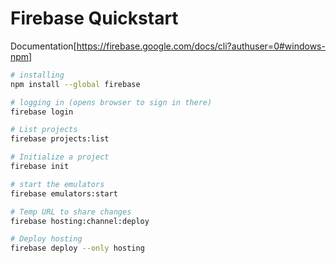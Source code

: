 # Firebase Quickstart

Documentation[https://firebase.google.com/docs/cli?authuser=0#windows-npm]



```sh
# installing
npm install --global firebase

# logging in (opens browser to sign in there)
firebase login

# List projects
firebase projects:list

# Initialize a project
firebase init

# start the emulators
firebase emulators:start

# Temp URL to share changes
firebase hosting:channel:deploy

# Deploy hosting
firebase deploy --only hosting
```

